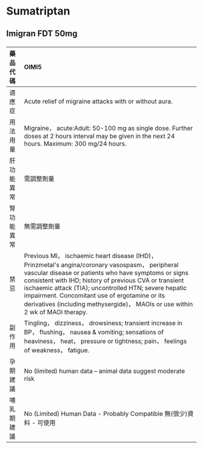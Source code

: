 # Sumatriptan

## Imigran FDT 50mg

##### 

| 藥品代碼   | OIMI5                                                                                                                                                                                                                                                                                                                                                                                                          |
|:-----------|:---------------------------------------------------------------------------------------------------------------------------------------------------------------------------------------------------------------------------------------------------------------------------------------------------------------------------------------------------------------------------------------------------------------|
| 適應症     | Acute relief of migraine attacks with or without aura.                                                                                                                                                                                                                                                                                                                                                         |
| 用法用量   | Migraine， acute:Adult: 50-100 mg as single dose. Further doses at 2 hours interval may be given in the next 24 hours. Maximum: 300 mg/24 hours.                                                                                                                                                                                                                                                               |
| 肝功能異常 | 需調整劑量                                                                                                                                                                                                                                                                                                                                                                                                     |
| 腎功能異常 | 無需調整劑量                                                                                                                                                                                                                                                                                                                                                                                                   |
| 禁忌       | Previous MI， ischaemic heart disease (IHD)， Prinzmetal's angina/coronary vasospasm， peripheral vascular disease or patients who have symptoms or signs consistent with IHD; history of previous CVA or transient ischaemic attack (TIA); uncontrolled HTN; severe hepatic impairment. Concomitant use of ergotamine or its derivatives (including methysergide)， MAOIs or use within 2 wk of MAOI therapy. |
| 副作用     | Tingling， dizziness， drowsiness; transient increase in BP， flushing， nausea & vomiting; sensations of heaviness， heat， pressure or tightness; pain， feelings of weakness， fatigue.                                                                                                                                                                                                                     |
| 孕期建議   | No (limited) human data – animal data suggest moderate risk                                                                                                                                                                                                                                                                                                                                                    |
| 哺乳期建議 | No (Limited) Human Data - Probably Compatible 無(很少)資料 - 可使用                                                                                                                                                                                                                                                                                                                                            |

